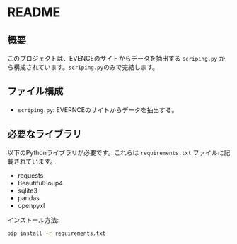 # README

## 概要

このプロジェクトは、EVENCEのサイトからデータを抽出する `scriping.py` から構成されています。`scriping.py`のみで完結します。

## ファイル構成

- `scriping.py`: EVERNCEのサイトからデータを抽出する。


## 必要なライブラリ

以下のPythonライブラリが必要です。これらは `requirements.txt` ファイルに記載されています。

- requests
- BeautifulSoup4
- sqlite3
- pandas
- openpyxl

インストール方法:
```sh
pip install -r requirements.txt
